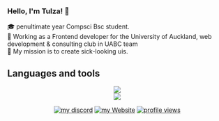 
### Hello, I'm Tulza! 👋
🎓 penultimate year Compsci Bsc student. <br/>
🎯 Working as a Frontend developer for the University of Auckland, web development & consulting club in UABC team <br/>
🚀 My mission is to create sick-looking uis.  

## Languages and tools

<p align="center">
  <a href="https://skillicons.dev">
    <img src="https://skillicons.dev/icons?i=typescript,react,nextjs,tailwind,,python,,github,git,,figma" />
    <br/>
    <img src="https://skillicons.dev/icons?i=,javascript,html,css,threejs,,java,,npm,pnpm,,windows,vscode," />
    <br/>
  </a>
</p>

<p align="center">
    <a href="#"><img alt="my discord" title="Discord" src="https://img.shields.io/badge/Tulza-3152A0?style=for-the-badge&logo=Discord&logoColor=white"/></a>
    <a href="https://tulza.github.io/Tulza-dev/"><img alt="my Website" title="Website" src="https://img.shields.io/badge/my_website-000000?style=for-the-badge&logo=About.me&logoColor=white"/></a>
    <a href="https://tulza.github.io/Tulza-dev/"><img alt="profile views" title="Website" src="https://komarev.com/ghpvc/?username=Tulza&style=for-the-badge&label=PROFILE+VIEWS"/></a>


